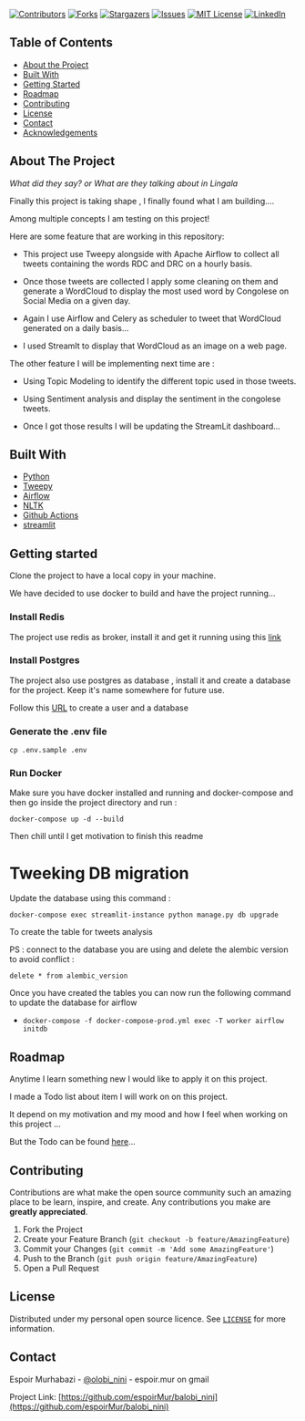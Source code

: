 [![Contributors][contributors-shield]][contributors-url]
[![Forks][forks-shield]][forks-url]
[![Stargazers][stars-shield]][stars-url]
[![Issues][issues-shield]][issues-url]
[![MIT License][license-shield]][license-url]
[![LinkedIn][linkedin-shield]][linkedin-url]

## Table of Contents

- [About the Project](#about-the-project)
- [Built With](#built-with)
- [Getting Started](#getting-started)
- [Roadmap](#roadmap)
- [Contributing](#contributing)
- [License](#license)
- [Contact](#contact)
- [Acknowledgements](#acknowledgements)

<!-- ABOUT THE PROJECT -->

## About The Project

_What did they say? or What are they talking about in Lingala_

Finally this project is taking shape , I finally found what I am building....

Among multiple concepts I am testing on this project!

Here are some feature that are working in this repository:

- This project use Tweepy alongside with Apache Airflow to collect all tweets containing the words RDC and DRC on a hourly basis.

- Once those tweets are collected I apply some cleaning on them and generate a WordCloud to display the most used word by Congolese on Social Media on a given day.

- Again I use Airflow and Celery as scheduler to tweet that WordCloud generated on a daily basis...

- I used StreamIt to display that WordCloud as an image on a web page.

The other feature I will be implementing next time are :

- Using Topic Modeling to identify the different topic used in those tweets.
- Using Sentiment analysis and display the sentiment in the congolese tweets.

- Once I got those results I will be updating the StreamLit dashboard...

<!-- Build with -->

## Built With

- [Python](https://www.python.org/)
- [Tweepy](https://github.com/tweepy/tweepy)
- [Airflow](https://github.com/apache/airflow)
- [NLTK](https://www.nltk.org/)
- [Github Actions](https://github.com/features/actions)
- [streamlit](https://streamlit.io/)

<!-- GETTING STARTED -->

## Getting started

Clone the project to have a local copy in your machine.

We have decided to use docker to build and have the project running...

### Install Redis

The project use redis as broker, install it and get it running using this [link](https://www.ubuntupit.com/how-to-install-and-configure-redis-on-linux-system/)

### Install Postgres

The project also use postgres as database , install it and create a database for the project. Keep it's name somewhere for future use.

Follow this [URL](https://medium.com/coding-blocks/creating-user-database-and-adding-access-on-postgresql-8bfcd2f4a91e) to create a user and a database

### Generate the .env file

`cp .env.sample .env`

### Run Docker

Make sure you have docker installed and running and docker-compose and then go inside the project directory and run :

`docker-compose up -d --build`

Then chill until I get motivation to finish this readme

# Tweeking DB migration

Update the database using this command :

`docker-compose exec streamlit-instance python manage.py db upgrade`

To create the table for tweets analysis

PS : connect to the database you are using and delete the alembic version to avoid conflict :

`delete * from alembic_version`

Once you have created the tables you can now run the following command to update the database for airflow

- `docker-compose -f docker-compose-prod.yml exec -T worker airflow initdb`

<!-- road map -->

## Roadmap

Anytime I learn something new I would like to apply it on this project.

I made a Todo list about item I will work on on this project.

It depend on my motivation and my mood and how I feel when working on this project ...

But the Todo can be found [here](./TODOS.md)...

<!-- CONTRIBUTING -->

## Contributing

Contributions are what make the open source community such an amazing place to be learn, inspire, and create. Any contributions you make are **greatly appreciated**.

1. Fork the Project
2. Create your Feature Branch (`git checkout -b feature/AmazingFeature`)
3. Commit your Changes (`git commit -m 'Add some AmazingFeature'`)
4. Push to the Branch (`git push origin feature/AmazingFeature`)
5. Open a Pull Request

<!-- LICENSE -->

## License

Distributed under my personal open source licence. See [`LICENSE`](./LICENSE.md) for more information.

<!-- CONTACT -->

## Contact

Espoir Murhabazi - [@olobi_nini](https://twitter.com/esp_py) - espoir.mur on gmail

Project Link: [https://github.com/espoirMur/balobi_nini](https://github.com/espoirMur/balobi_nini)

<!-- ACKNOWLEDGEMENTS -->

<!-- MARKDOWN LINKS & IMAGES -->
<!-- https://www.markdownguide.org/basic-syntax/#reference-style-links -->

[contributors-shield]: https://img.shields.io/github/contributors/othneildrew/Best-README-Template.svg?style=flat-square
[contributors-url]: https://github.com/espoirMur/balobi_nini/graphs/contributors
[forks-shield]: https://img.shields.io/github/forks/othneildrew/Best-README-Template.svg?style=flat-square
[forks-url]: https://github.com/espoirMur/balobi_nini/network/members
[stars-shield]: https://img.shields.io/github/stars/othneildrew/Best-README-Template.svg?style=flat-square
[stars-url]: https://github.com/espoirMur/balobi_nini/stargazers
[issues-shield]: https://img.shields.io/github/issues/othneildrew/Best-README-Template.svg?style=flat-square
[issues-url]: https://github.com/espoirMur/balobi_nini/issues
[license-shield]: https://img.shields.io/github/license/othneildrew/Best-README-Template.svg?style=flat-square
[license-url]: https://github.com/espoirMur/balobi_nini/blob/master/LICENSE.md
[linkedin-shield]: https://img.shields.io/badge/-LinkedIn-black.svg?style=flat-square&logo=linkedin&colorB=555
[linkedin-url]: https://www.linkedin.com/in/murhabazi-buzina-espoir-7849b1b1/
[product-screenshot]: images/screenshot.png
